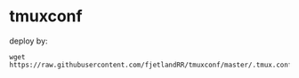 # tmuxconf
deploy by:
```
wget https://raw.githubusercontent.com/fjetlandRR/tmuxconf/master/.tmux.conf
```
